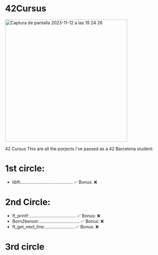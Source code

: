# 42Cursus
<img width="400" alt="Captura de pantalla 2023-11-12 a las 19 24 26" src="https://github.com/LLuisPP/42Cursus/assets/116104082/f65a01f3-408f-4650-b605-3f83f2dfb50a">

42 Cursus
This are all the porjects i've passed as a 42 Barcelona student:

# 1st circle:
- libft:.......................................... ✅ Bonus: ❌
# 2nd Circle:
- ft_printf:...................................... ✅ Bonus: ❌
- Born2beroot:................................. ✅ Bonus: ❌
- ft_get_next_line:........................ ✅ Bonus: ❌
# 3rd circle
